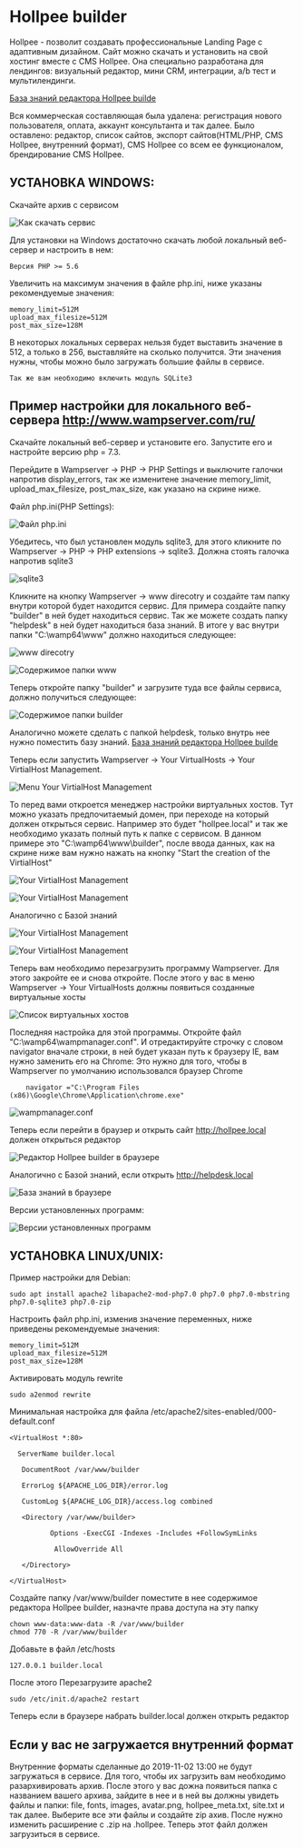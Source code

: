 # Hollpee builder
Hollpee - позволит создавать профессиональные Landing Page с адаптивным дизайном. Сайт можно скачать и установить на свой хостинг вместе с CMS Hollpee. Она специально разработана для лендингов: визуальный редактор, мини CRM, интеграции, a/b тест и мультилендинги.

[База знаний редактора Hollpee builde](https://github.com/hollpee-builder/helpdesk)

Вся коммерческая составляющая была удалена: регистрация нового пользователя, оплата, аккаунт консультанта и так далее.
Было оставлено: редактор, список сайтов, экспорт сайтов(HTML/PHP, CMS Hollpee, внутренний формат), CMS Hollpee со всем ее функционалом, брендирование CMS Hollpee.


## УСТАНОВКА WINDOWS:

Скачайте архив с сервисом 

![Как скачать сервис](instructions-wamp64/Инструкция-018.jpg)

Для установки на Windows достаточно скачать любой локальный веб-сервер и настроить в нем:

    Версия PHP >= 5.6

Увеличить на максимум значения в файле php.ini, ниже указаны рекомендуемые значения:

    memory_limit=512M
    upload_max_filesize=512M
    post_max_size=128M

В некоторых локальных серверах нельзя будет выставить значение в 512, а только в 256, выставляйте на сколько получится.
Эти значения нужны, чтобы можно было загружать большие файлы в сервисе. 

    Так же вам необходимо включить модуль SQLite3

## Пример настройки для локального веб-сервера http://www.wampserver.com/ru/

Скачайте локальный веб-сервер и установите его.
Запустите его и настройте версию php = 7.3. 

Перейдите в Wampserver -> PHP -> PHP Settings и выключите галочки напротив display_errors, так же изменитене значение memory_limit, upload_max_filesize, post_max_size, как указано на скрине ниже.

Файл php.ini(PHP Settings):

![Файл php.ini](instructions-wamp64/Инструкция-002.jpg)

Убедитесь, что был установлен модуль sqlite3, для этого кликните по Wampserver -> PHP -> PHP extensions -> sqlite3. Должна стоять галочка напротив sqlite3

![sqlite3](instructions-wamp64/Инструкция-004.jpg)

Кликните на кнопку Wampserver -> www direcotry и создайте там папку внутри которой будет находится сервис. Для примера создайте папку "builder" в ней будет находиться сервис. Так же можете создать папку "helpdesk" в ней будет находиться база знаний. В итоге у вас внутри папки "C:\wamp64\www" должно находиться следующее:

![www direcotry](instructions-wamp64/Инструкция-009.jpg)

![Содержимое папки www](instructions-wamp64/Инструкция-005.jpg)

Теперь откройте папку "builder" и загрузите туда все файлы сервиса, должно получиться следующее:

![Содержимое папки builder](instructions-wamp64/Инструкция-019.jpg)

Аналогично можете сделать с папкой helpdesk, только внутрь нее нужно поместить базу знаний.
[База знаний редактора Hollpee builde](https://github.com/hollpee-builder/helpdesk)

Теперь если запустить Wampserver -> Your VirtualHosts -> Your VirtialHost Management.

![Menu Your VirtialHost Management](instructions-wamp64/Инструкция-008.jpg)

То перед вами откроется менеджер настройки виртуальных хостов. Тут можно указать предпочитаемый домен, при переходе на который должен открыться сервис. Например это будет "hollpee.local" и так же необходимо указать полный путь к папке с сервисом. В данном примере это "C:\wamp64\www\builder", после ввода данных, как на скрине ниже вам нужно нажать на кнопку "Start the creation of the VirtialHost"

![Your VirtialHost Management](instructions-wamp64/Инструкция-013.jpg)

![Your VirtialHost Management](instructions-wamp64/Инструкция-006.jpg)

Аналогично с Базой знаний

![Your VirtialHost Management](instructions-wamp64/Инструкция-011.jpg)

![Your VirtialHost Management](instructions-wamp64/Инструкция-012.jpg)

Теперь вам необходимо перезагрузить программу Wampserver. Для этого закройте ее и снова откройте. После этого у вас в меню 
Wampserver -> Your VirtualHosts должны появиться созданные виртуальные хосты

![Список виртуальных хостов](instructions-wamp64/Инструкция-016.jpg)

Последняя настройка для этой программы. Откройте файл "C:\wamp64\wampmanager.conf". И отредактируйте строчку с словом navigator вначале строки, в ней будет указан путь к браузеру IE, вам нужно заменить его на Chrome:
Это нужно для того, чтобы в Wampserver по умолчанию использовался браузер Chrome
        
        navigator ="C:\Program Files (x86)\Google\Chrome\Application\chrome.exe"
        
![wampmanager.conf](instructions-wamp64/Инструкция-017.jpg)

Теперь если перейти в браузер и открыть сайт http://hollpee.local должен открыться редактор

![Редактор Hollpee builder в браузере](instructions-wamp64/Инструкция-015.jpg)

Аналогично с Базой знаний, если открыть http://helpdesk.local

![База знаний в браузере](instructions-wamp64/Инструкция-020.jpg)

Версии установленных программ:

![Версии установленных программ](instructions-wamp64/Инструкция-001.jpg)


## УСТАНОВКА LINUX/UNIX:

Пример настройки для Debian:

    sudo apt install apache2 libapache2-mod-php7.0 php7.0 php7.0-mbstring php7.0-sqlite3 php7.0-zip

Настроить файл php.ini, изменив значение переменных, ниже приведены рекомендуемые значения:

    memory_limit=512M
    upload_max_filesize=512M
    post_max_size=128M 

Активировать модуль rewrite

    sudo a2enmod rewrite

Минимальная настройка для файла /etc/apache2/sites-enabled/000-default.conf

    <VirtualHost *:80>

      ServerName builder.local

       DocumentRoot /var/www/builder

       ErrorLog ${APACHE_LOG_DIR}/error.log

       CustomLog ${APACHE_LOG_DIR}/access.log combined

       <Directory /var/www/builder>

              Options -ExecCGI -Indexes -Includes +FollowSymLinks

               AllowOverride All

       </Directory>

    </VirtualHost>
    
Создайте папку /var/www/builder поместите в нее содержимое редактора Hollpee builder, назначте права доступа на эту папку

    chown www-data:www-data -R /var/www/builder
    chmod 770 -R /var/www/builder
Добавьте в файл /etc/hosts 

    127.0.0.1 builder.local
После этого Перезагрузите apache2

    sudo /etc/init.d/apache2 restart

Теперь если в браузере набрать builder.local должен открыть редактор

## Если у вас не загружается внутренний формат
Внутренние форматы сделанные до 2019-11-02 13:00 не будут загружаться в сервисе. Для того, чтобы их загрузить вам необходимо 
разархивировать архив. После этого у вас дожна появиться папка с названием вашего архива, зайдите в нее и в ней вы должны увидеть файлы и папки: file, fonts, images, avatar.png, hollpee_meta.txt, site.txt и так далее. Выберите все эти файлы и создайте zip ахив. После нужно изменить расширение с .zip на .hollpee. Теперь этот файл должен загрузиться в сервисе.



